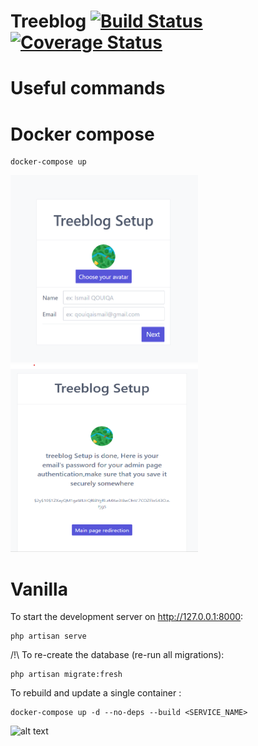 # Treeblog [![Build Status](https://travis-ci.org/isqo/Treeblog.svg?branch=master)](https://travis-ci.org/isqo/Treeblog) [![Coverage Status](https://coveralls.io/repos/github/isqo/Treeblog/badge.svg?branch=master)](https://coveralls.io/github/isqo/Treeblog?branch=master)
# Useful commands


# Docker compose
```
docker-compose up
```

<img src="https://github.com/isqo/Treeblog/blob/master/doc/blog1.png" style="width:300px;height:300px;">

<img src="https://github.com/isqo/Treeblog/blob/master/doc/blog2.png" style="width:300px;height:300px;">


# Vanilla
To start the development server on <http://127.0.0.1:8000>:

```
php artisan serve
```

/!\ To re-create the database (re-run all migrations):

```
php artisan migrate:fresh
```

To rebuild and update a single container :

```
docker-compose up -d --no-deps --build <SERVICE_NAME>

```
![alt text](https://github.com/[username]/[reponame]/blob/[branch]/image.jpg?raw=true)